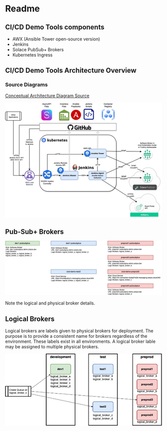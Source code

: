 
# Readme

## CI/CD Demo Tools components
- AWX (Ansible Tower open-source version)
- Jenkins
- Solace PubSub+ Brokers
- Kubernetes Ingress

## CI/CD Demo Tools Architecture Overview

### Source Diagrams
[Conceptual Architecture Diagram Source](https://app.diagrams.net/#G1qsAfy3DZwqaD71AB2jaAQ87Ssd9CBvVj)

![CI/CD Demo Tools Architecture Overview](images/EP-Ansible-Jenkins-arch-overview.jpg)

## Pub-Sub+ Brokers

![PubSub+ Broker Inventory](images/pubsubplus-inventory.jpg)

Note the logical and physical broker details.

## Logical Brokers
Logical brokers are labels given to physical brokers for deployment. The purpose is to provide a consistent name for brokers regardless of the environment. These labels exist in all environments. A logical broker lable may be assigned to multiple physical brokers.

![Logical Broker Map](images/logical-broker-map.jpg)
